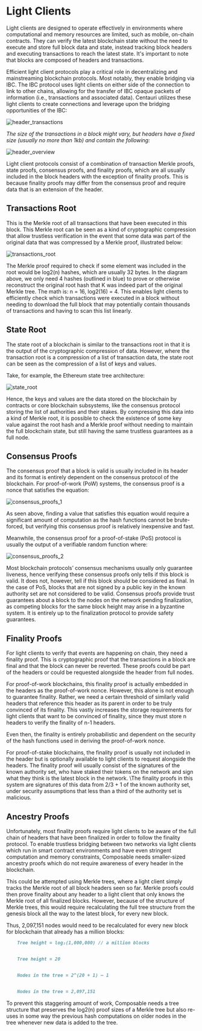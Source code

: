 # Light Clients

Light clients are designed to operate effectively in environments where computational and memory resources are limited, such as mobile, on-chain contracts. They can verify the latest blockchain state without the need to execute and store full block data and state, instead tracking block headers and executing transactions to reach the latest state. It's important to note that blocks are composed of headers and transactions.

Efficient light client protocols play a critical role in decentralizing and mainstreaming blockchain protocols. Most notably, they enable bridging via IBC. The IBC protocol uses light clients on either side of the connection to link to other chains, allowing for the transfer of IBC opaque packets of information (i.e., transactions and associated data). Centauri utilizes these light clients to create connections and leverage upon the bridging opportunities of the IBC:


![header_transactions](../images-centauri/header-transactions.png)


_The size of the transactions in a block might vary, but headers have a fixed size (usually no more than 1kb) and contain the following:_


![header_overview](../images-centauri/header-overview.png)


Light client protocols consist of a combination of transaction Merkle proofs, state proofs, consensus proofs, and finality proofs, which are all usually included in the block headers with the exception of finality proofs. This is because finality proofs may differ from the consensus proof and require data that is an extension of the header. 


## Transactions Root

This is the Merkle root of all transactions that have been executed in this block. This Merkle root can be seen as a 
kind of cryptographic compression that allow trustless verification in the event that some data was part of the original 
data that was compressed by a Merkle proof, illustrated below:


![transactions_root](../images-centauri/transactions-root.png)


The Merkle proof required to check if some element was included in the root would be log2(n) hashes, which are usually 
32 bytes. In the diagram above, we only need 4 hashes (outlined in blue) to prove or otherwise reconstruct the original 
root hash that K was indeed part of the original Merkle tree. The math is: n = 16, log2(16) = 4. This enables light 
clients to efficiently check which transactions were executed in a block without needing to download the full block that
may potentially contain thousands of transactions and having to scan this list linearly.


## State Root

The state root of a blockchain is similar to the transactions root in that it is the output of the cryptographic 
compression of data. However, where the transaction root is a compression of a list of transaction data, the state root 
can be seen as the compression of a list of keys and values.

Take, for example, the Ethereum state tree architecture:


![state_root](../images-centauri/state-root.png)


Hence, the keys and values are the data stored on the blockchain by contracts or core blockchain subsystems, like the 
consensus protocol storing the list of authorities and their stakes. By compressing this data into a kind of Merkle 
root, it is possible to check the existence of some key value against the root hash and a Merkle proof without needing 
to maintain the full blockchain state, but still having the same trustless guarantees as a full node.


## Consensus Proofs

The consensus proof that a block is valid is usually included in its header and its format is entirely dependent on the 
consensus protocol of the blockchain. For proof-of-work (PoW) systems, the consensus proof is a nonce that satisfies the 
equation:


![consensus_proofs_1](../images-centauri/consensus-proofs-1.png)


As seen above, finding a value that satisfies this equation would require a significant amount of computation as the 
hash functions cannot be brute-forced, but verifying this consensus proof is relatively inexpensive and fast.

Meanwhile, the consensus proof for a proof-of-stake (PoS) protocol is usually the output of a verifiable random function
where:


![consensus_proofs_2](../images-centauri/consensus-proofs-2.png)


Most blockchain protocols’ consensus mechanisms usually only guarantee liveness, hence verifying these consensus proofs 
only tells if this block is valid. It does not, however, tell if this block should be considered as final. In the case 
of PoS, blocks that are not signed by a public key in the known authority set are not considered to be valid. Consensus 
proofs provide trust guarantees about a block to the nodes on the network pending finalization, as competing blocks for 
the same block height may arise in a byzantine system. It is entirely up to the finalization protocol to provide safety 
guarantees.


## Finality Proofs

For light clients to verify that events are happening on chain, they need a finality proof. This is cryptographic proof 
that the transactions in a block are final and that the block can never be reverted. These proofs could be part of the 
headers or could be requested alongside the header from full nodes.

For proof-of-work blockchains, this finality proof is actually embedded in the headers as the proof-of-work nonce. 
However, this alone is not enough to guarantee finality. Rather, we need a certain threshold of similarly valid headers 
that reference this header as its parent in order to be truly convinced of its finality. This vastly increases the 
storage requirements for light clients that want to be convinced of finality, since they must store n headers to verify
the finality of n-1 headers.

Even then, the finality is entirely probabilistic and dependent on the security of the hash functions used in deriving
the proof-of-work nonce.

For proof-of-stake blockchains, the finality proof is usually not included in the header but is optionally available to
light clients to request alongside the headers. The finality proof will usually consist of the signatures of the known
authority set, who have staked their tokens on the network and sign what they think is the latest block in the 
network. \The finality proofs in this system are signatures of this data from 2/3 + 1 of the known authority set, under 
security assumptions that less than a third of the authority set is malicious.


## Ancestry Proofs

Unfortunately, most finality proofs require light clients to be aware of the full chain of headers that have been 
finalized in order to follow the finality protocol. To enable trustless bridging between two networks via light clients 
which run in smart contract environments and have even stringent computation and memory constraints, Composable needs 
smaller-sized ancestry proofs which do not require awareness of every header in the blockchain.

This could be attempted using Merkle trees, where a light client simply tracks the Merkle root of all block headers seen
so far. Merkle proofs could then prove finality about any header to a light client that only knows the Merkle root of 
all finalized blocks. However, because of the structure of Merkle trees, this would require recalculating the full tree 
structure from the genesis block all the way to the latest block, for every new block.

Thus, 2,097,151 nodes would need to be recalculated for every new block for blockchain that already has a million 
blocks:

```markdown
    Tree height = log₂(1,000,000) // a million blocks


    Tree height = 20


    Nodes in the tree = 2^(20 + 1) — 1


    Nodes in the tree = 2,097,151
```

To prevent this staggering amount of work, Composable needs a tree structure that preserves the log2(n) proof sizes of a
Merkle tree but also re-uses in some way the previous hash computations on older nodes in the tree whenever new data is 
added to the tree. 
